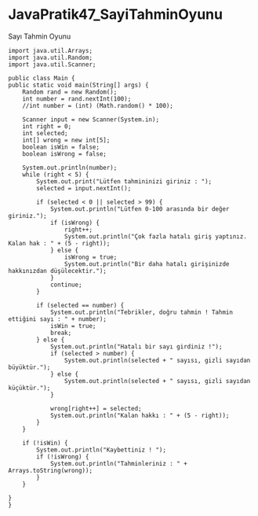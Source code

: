 # JavaPratik47_SayiTahminOyunu
Sayı Tahmin Oyunu
  
    import java.util.Arrays;
    import java.util.Random;
    import java.util.Scanner;

    public class Main {
    public static void main(String[] args) {
        Random rand = new Random();
        int number = rand.nextInt(100);
        //int number = (int) (Math.random() * 100);

        Scanner input = new Scanner(System.in);
        int right = 0;
        int selected;
        int[] wrong = new int[5];
        boolean isWin = false;
        boolean isWrong = false;

        System.out.println(number);
        while (right < 5) {
            System.out.print("Lütfen tahmininizi giriniz : ");
            selected = input.nextInt();

            if (selected < 0 || selected > 99) {
                System.out.println("Lütfen 0-100 arasında bir değer giriniz.");
                if (isWrong) {
                    right++;
                    System.out.println("Çok fazla hatalı giriş yaptınız. Kalan hak : " + (5 - right));
                } else {
                    isWrong = true;
                    System.out.println("Bir daha hatalı girişinizde hakkınızdan düşülecektir.");
                }
                continue;
            }

            if (selected == number) {
                System.out.println("Tebrikler, doğru tahmin ! Tahmin ettiğini sayı : " + number);
                isWin = true;
                break;
            } else {
                System.out.println("Hatalı bir sayı girdiniz !");
                if (selected > number) {
                    System.out.println(selected + " sayısı, gizli sayıdan büyüktür.");
                } else {
                    System.out.println(selected + " sayısı, gizli sayıdan küçüktür.");
                }

                wrong[right++] = selected;
                System.out.println("Kalan hakkı : " + (5 - right));
            }
        }

        if (!isWin) {
            System.out.println("Kaybettiniz ! ");
            if (!isWrong) {
                System.out.println("Tahminleriniz : " + Arrays.toString(wrong));
            }
        }

    }
    }
